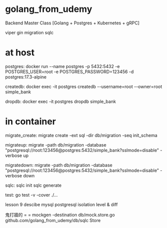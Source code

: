 # golang_from_udemy
Backend Master Class [Golang + Postgres + Kubernetes + gRPC]

viper gin migration sqlc

# at host

postgres:
    docker run --name postgres -p 5432:5432 -e POSTGRES_USER=root -e POSTGRES_PASSWORD=123456 -d postgres:17.3-alpine

createdb:
    docker exec -it postgres createdb --username=root --owner=root simple_bank

dropdb:
    docker exec -it postgres dropdb simple_bank


# in container

migrate_create:
    migrate create -ext sql -dir db/migration -seq init_schema

migrateup:
    migrate -path db/migration -database "postgresql://root:123456@postgres:5432/simple_bank?sslmode=disable" -verbose up

migratedown:
    migrate -path db/migration -database "postgresql://root:123456@postgres:5432/simple_bank?sslmode=disable" -verbose down

sqlc:
    sqlc init
    sqlc generate

test: 
    go test -v -cover ./...

lesson 9 descibe mysql postgresql isolation level & diff

鬼打牆的 = =
mockgen -destination db/mock.store.go github.com/golang_from_udemy/db/sqlc Store